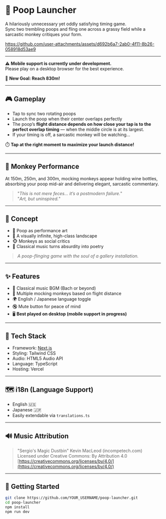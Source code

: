 # 💩 Poop Launcher

A hilariously unnecessary yet oddly satisfying timing game.  
Sync two trembling poops and fling one across a grassy field while a sarcastic monkey critiques your form.

https://github.com/user-attachments/assets/d692b6a7-2ab0-4f11-8b26-058918d53ae9

---

⚠️ **Mobile support is currently under development.**  
Please play on a desktop browser for the best experience.

🎯 **New Goal: Reach 830m!**

---

## 🎮 Gameplay

- Tap to sync two rotating poops
- Launch the poop when their center overlaps perfectly
- The poop’s **flight distance depends on how close your tap is to the perfect overlap timing** — when the middle circle is at its largest.
- If your timing is off, a sarcastic monkey will be watching...

⏱️ **Tap at the right moment to maximize your launch distance!**

---

## 🐒 Monkey Performance

At 150m, 250m, and 300m, mocking monkeys appear holding wine bottles,  
absorbing your poop mid-air and delivering elegant, sarcastic commentary.

> "_This is not mere feces... it’s a postmodern failure._"  
> "_Art, but uninspired._"

---

## 🎨 Concept

- 💩 Poop as performance art  
- 🌌 A visually infinite, high-class landscape  
- 🐵 Monkeys as social critics  
- 🎻 Classical music turns absurdity into poetry

> _A poop-flinging game with the soul of a gallery installation._

---

## ✨ Features

- 🎼 Classical music BGM (Bach or beyond)
- 🐒 Multiple mocking monkeys based on flight distance
- 🌍 English / Japanese language toggle
- 🔇 Mute button for peace of mind
- 🖥 **Best played on desktop (mobile support in progress)**

---

## 🧪 Tech Stack

- Framework: [Next.js](https://nextjs.org/)
- Styling: Tailwind CSS
- Audio: HTML5 Audio API
- Language: TypeScript
- Hosting: Vercel

---

## 🗺️ i18n (Language Support)

- English 🇺🇸
- Japanese 🇯🇵
- Easily extendable via `translations.ts`

---

## 🔊 Music Attribution

> "Sergio's Magic Dustbin" Kevin MacLeod (incompetech.com)  
> Licensed under Creative Commons: By Attribution 4.0  
> [https://creativecommons.org/licenses/by/4.0/](https://creativecommons.org/licenses/by/4.0/)

---

## 🚀 Getting Started

```bash
git clone https://github.com/YOUR_USERNAME/poop-launcher.git
cd poop-launcher
npm install
npm run dev
